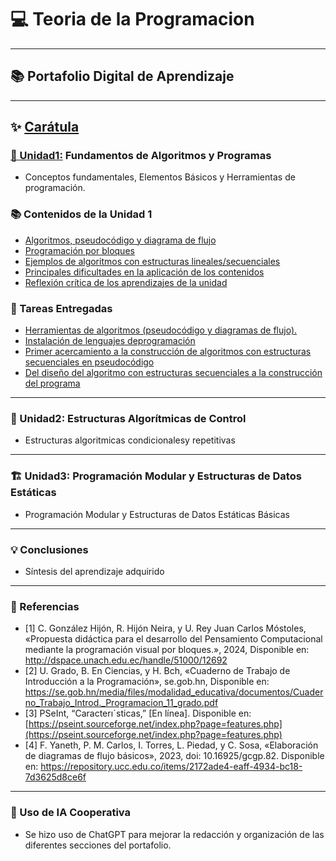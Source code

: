 # 💻 Teoria de la Programacion
---

## 📚 Portafolio Digital de Aprendizaje
---

## ✨ [Carátula](../Entrada/Caratula.md)

### [🧠 Unidad1:](../Unidad1) Fundamentos de Algoritmos y Programas
* Conceptos fundamentales, Elementos Básicos y Herramientas de programación.

### 📚 Contenidos de la Unidad 1

- [Algoritmos, pseudocódigo y diagrama de flujo](../Unidad1/Contenidos-de-la-unidad/Algoritmos-pseudocodigo-diagrama-de-flujo.md)
- [Programación por bloques](../Unidad1/Contenidos-de-la-unidad/Programacion-por-bloques.md)
- [Ejemplos de algoritmos con estructuras lineales/secuenciales](../Unidad1/Contenidos-de-la-unidad/Ejemplos-de-algoritmos-con-estructuras-lineales.md)
- [Principales dificultades en la aplicación de los contenidos](../Unidad1/Contenidos-de-la-unidad/Principales-dificultades-en-la-aplicacion-de-los-contenidos.md)
- [Reflexión crítica de los aprendizajes de la unidad](../Unidad1/Contenidos-de-la-unidad/Reflexion-critica-de-los-aprendizajes-de-la-unidad.md)

### 📝 Tareas Entregadas
- [Herramientas de algoritmos (pseudocódigo y diagramas de flujo).](https://drive.google.com/file/d/1sjL1LdTCXFt52AEakhauyuQR6qnxXnwX/view?usp=drive_link)
- [Instalación de lenguajes deprogramación](https://drive.google.com/file/d/1dkbQGZ1W79-6BM2CxpaS2TY3_36FrwqO/view?usp=drive_link)
- [Primer acercamiento a la construcción de algoritmos con estructuras secuenciales en pseudocódigo](https://drive.google.com/file/d/1aj_NMdGEL0P8htffoL4y_JkhmwHxKd4N/view?usp=sharing)
- [Del diseño del algoritmo con estructuras secuenciales a la construcción del programa](https://drive.google.com/file/d/1VWNXRcWPszmpdcCuWPwyLMrzieFipY4e/view?usp=sharing)

---


### 🔄 Unidad2: Estructuras Algorítmicas de Control
*   Estructuras algoritmicas condicionalesy repetitivas 
---

### 🏗️ Unidad3: Programación Modular y Estructuras de Datos Estáticas
* Programación Modular y Estructuras de Datos Estáticas Básicas 
---

### 💡 Conclusiones
* Síntesis del aprendizaje adquirido 
---

### 📖 Referencias
* [1]	C. González Hijón, R. Hijón Neira, y U. Rey Juan Carlos Móstoles, «Propuesta didáctica para el desarrollo del Pensamiento Computacional mediante la programación visual por bloques.», 2024, Disponible en: http://dspace.unach.edu.ec/handle/51000/12692
* [2]	U. Grado, B. En Ciencias, y H. Bch, «Cuaderno de Trabajo de Introducción a la Programación», se.gob.hn, Disponible en: https://se.gob.hn/media/files/modalidad_educativa/documentos/Cuaderno_Trabajo_Introd._Programacion_11_grado.pdf
* [3] PSeInt, “Caracterıˊsticas,” [En línea]. Disponible en:
[https://pseint.sourceforge.net/index.php?page=features.php](https://pseint.sourceforge.net/index.php?page=features.php)
* [4]	F. Yaneth, P. M. Carlos, I. Torres, L. Piedad, y C. Sosa, «Elaboración de diagramas de flujo básicos», 2023, doi: 10.16925/gcgp.82. Disponible en: https://repository.ucc.edu.co/items/2172ade4-eaff-4934-bc18-7d3625d8ce6f

---

### 🤖 Uso de IA Cooperativa
* Se hizo uso de ChatGPT para mejorar la redacción y organización de las diferentes secciones del portafolio.

